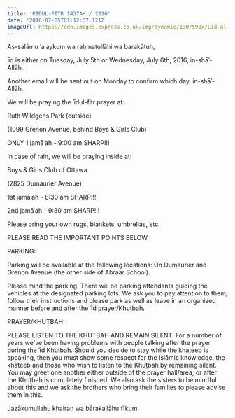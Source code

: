 ```yaml
---
title: 'EIDUL-FITR 1437AH / 2016'
date: '2016-07-05T01:12:37.121Z'
imageUrl: https://cdn.images.express.co.uk/img/dynamic/130/590x/Eid-al-Fitr-moon-sighting-1285513.jpg
---
```


As-salāmu ʿalaykum wa raḥmatullāhi wa barakātuh,

ʿīd is either on Tuesday, July 5th or Wednesday, July 6th, 2016, in-shāʾ-Allāh.

Another email will be sent out on Monday to confirm which day, in-shāʾ-Allāh.

We will be praying the ʿīdul-fiṭr prayer at:

Ruth Wildgens Park (outside)

(1099 Grenon Avenue, behind Boys & Girls Club)

ONLY 1 jamāʿah - 9:00 am SHARP!!!

In case of rain, we will be praying inside at:

Boys & Girls Club of Ottawa

(2825 Dumaurier Avenue)

1st jamāʿah - 8:30 am SHARP!!!

2nd jamāʿah - 9:30 am SHARP!!!

Please bring your own rugs, blankets, umbrellas, etc.

PLEASE READ THE IMPORTANT POINTS BELOW:

PARKING:

Parking will be available at the following locations:
On Dumaurier and Grenon Avenue (the other side of Abraar School).

Please mind the parking. There will be parking attendants guiding the vehicles at the designated parking lots. We ask you to pay attention to them, follow their instructions and please park as well as leave in an organized manner before and after the ʿīd prayer/Khuṭbah.

PRAYER/KHUṬBAH:

PLEASE LISTEN TO THE KHUṬBAH AND REMAIN SILENT. For a number of years we've been having problems with people talking after the prayer during the ʿīd Khuṭbah. Should you decide to stay while the khateeb is speaking, then you must show some respect for the Islāmic knowledge, the khateeb and those who wish to listen to the Khuṭbah by remaining silent. You may greet one another either outside of the prayer hall/area, or after the Khuṭbah is completely finished. We also ask the sisters to be mindful about this and we ask the brothers who bring their families to please advise them in this.

Jazākumullahu khairan wa bārakallāhu fīkum.
